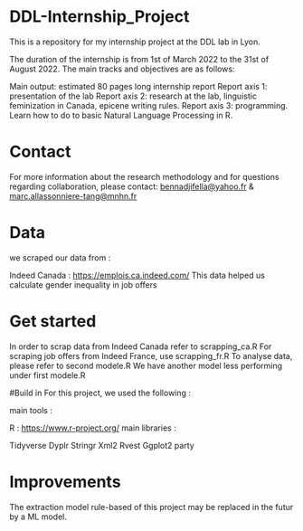# DDL-Internship_Project
This is a repository for my internship project at the DDL lab in Lyon.

The duration of the internship is from 1st of March 2022 to the 31st of August 2022. The main tracks and objectives are as follows:

Main output: estimated 80 pages long internship report
Report axis 1: presentation of the lab
Report axis 2: research at the lab, linguistic feminization in Canada, epicene writing rules.
Report axis 3: programming. Learn how to do to basic Natural Language Processing in R.

# Contact
For more information about the research methodology and for questions regarding collaboration, please contact: bennadjifella@yahoo.fr & marc.allassonniere-tang@mnhn.fr

# Data
we scraped our data from :

Indeed Canada : https://emplois.ca.indeed.com/
This data helped us calculate gender inequality in job offers

# Get started 
In order to scrap data from Indeed Canada refer to scrapping_ca.R
For scraping job offers from Indeed France, use scrapping_fr.R
To analyse data, please refer to second modele.R
We have another model less performing under first modele.R

#Build in 
For this project, we used the following :

main tools :

R : https://www.r-project.org/
main libraries :

Tidyverse
Dyplr
Stringr
Xml2
Rvest
Ggplot2
party

# Improvements
The extraction model rule-based of this project may be replaced in the futur by a ML model.
